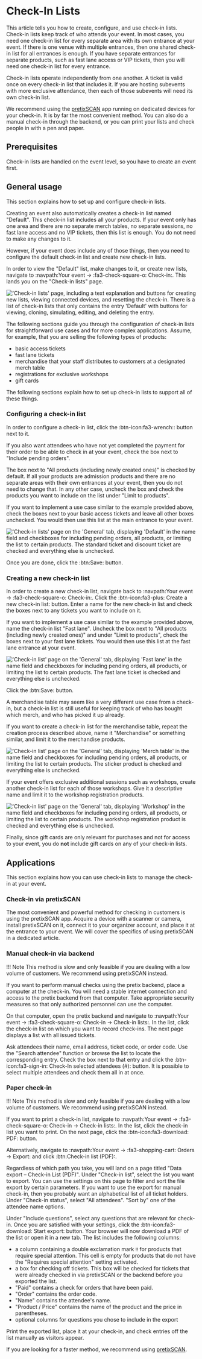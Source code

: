 # Check-In Lists 

This article tells you how to create, configure, and use check-in lists. 
Check-in lists keep track of who attends your event. 
In most cases, you need one check-in list for every separate area with its own entrance at your event. 
If there is one venue with multiple entrances, then one shared check-in list for all entrances is enough. 
If you have separate entrances for separate products, such as fast lane access or VIP tickets, then you will need one check-in list for every entrance. 

Check-in lists operate independently from one another. 
A ticket is valid once on every check-in list that includes it. 
If you are hosting subevents with more exclusive attendance, then each of those subevents will need its own check-in list. 

We recommend using the [pretixSCAN](https://pretix.eu/about/en/scan) app running on dedicated devices for your check-in. 
It is by far the most convenient method. 
You can also do a manual check-in through the backend, or you can print your lists and check people in with a pen and paper. 

## Prerequisites 

Check-in lists are handled on the event level, so you have to create an event first. 

## General usage 

This section explains how to set up and configure check-in lists. 

Creating an event also automatically creates a check-in list named "Default". 
This check-in list includes all your products. 
If your event only has one area and there are no separate merch tables, no separate sessions, no fast lane access and no VIP tickets, then this list is enough. 
You do not need to make any changes to it. 

However, if your event does include any of those things, then you need to configure the default check-in list and create new check-in lists. 

In order to view the "Default" list, make changes to it, or create new lists, navigate to :navpath:Your event → :fa3-check-square-o: Check-in:. 
This lands you on the "Check-in lists" page. 

!['Check-in lists' page, including a text explanation and buttons for creating new lists, viewing connected devices, and resetting the check-in. There is a list of check-in lists that only contains the entry 'Default' with buttons for viewing, cloning, simulating, editing, and deleting the entry.](../../assets/screens/check-in/check-in-lists.png "Check-in lists page")

The following sections guide you through the configuration of check-in lists for straightforward use cases and for more complex applications.
Assume, for example, that you are selling the following types of products: 

 - basic access tickets
 - fast lane tickets
 - merchandise that your staff distributes to customers at a designated merch table
 - registrations for exclusive workshops 
 - gift cards

The following sections explain how to set up check-in lists to support all of these things. 

### Configuring a check-in list

In order to configure a check-in list, click the :btn-icon:fa3-wrench:: button next to it. 

If you also want attendees who have not yet completed the payment for their order to be able to check in at your event, check the box next to "Include pending orders". 

The box next to  "All products (including newly created ones)" is checked by default. 
If all your products are admission products and there are no separate areas with their own entrances at your event, then you do not need to change that. 
In any other case, uncheck the box and check the products you want to include on the list under "Limit to products". 

If you want to implement a use case similar to the example provided above, check the boxes next to your basic access tickets and leave all other boxes unchecked. 
You would then use this list at the main entrance to your event. 

!['Check-in lists' page on the 'General' tab, displaying 'Default' in the name field and checkboxes for including pending orders, all products, or limiting the list to certain products. The standard ticket and discount ticket are checked and everything else is unchecked.](../../assets/screens/check-in/default.png "Edit check-in list default")

Once you are done, click the :btn:Save: button. 

### Creating a new check-in list

In order to create a new check-in list, navigate back to :navpath:Your event → :fa3-check-square-o: Check-in:. 
Click the :btn-icon:fa3-plus: Create a new check-in list: button. 
Enter a name for the new check-in list and check the boxes next to any tickets you want to include on it. 

If you want to implement a use case similar to the example provided above, name the check-in list "Fast lane". 
Uncheck the box next to  "All products (including newly created ones)" and under "Limit to products", check the boxes next to your fast lane tickets. 
You would then use this list at the fast lane entrance at your event. 

!['Check-in list' page on the 'General' tab, displaying 'Fast lane' in the name field and checkboxes for including pending orders, all products, or limiting the list to certain products. The fast lane ticket is checked and everything else is unchecked.](../../assets/screens/check-in/fast-lane.png "Edit check-in list fast lane")

Click the :btn:Save: button. 

A merchandise table may seem like a very different use case from a check-in, but a check-in list is still useful for keeping track of who has bought which merch, and who has picked it up already. 

If you want to create a check-in list for the merchandise table, repeat the creation process described above, name it "Merchandise" or something similar, and limit it to the merchandise products. 

!['Check-in list' page on the 'General' tab, displaying 'Merch table' in the name field and checkboxes for including pending orders, all products, or limiting the list to certain products. The sticker product is checked and everything else is unchecked.](../../assets/screens/check-in/merch-table.png "Edit check-in list merch table")

If your event offers exclusive additional sessions such as workshops, create another check-in list for each of those workshops. 
Give it a descriptive name and limit it to the workshop registration products. 

!['Check-in list' page on the 'General' tab, displaying 'Workshop' in the name field and checkboxes for including pending orders, all products, or limiting the list to certain products. The workshop registration product is checked and everything else is unchecked.](../../assets/screens/check-in/workshop.png "Edit check-in list merch table")

Finally, since gift cards are only relevant for purchases and not for access to your event, you do **not** include gift cards on any of your check-in lists. 

## Applications

This section explains how you can use check-in lists to manage the check-in at your event. 

### Check-in via pretixSCAN

The most convenient and powerful method for checking in customers is using the pretixSCAN app. 
Acquire a device with a scanner or camera, install pretixSCAN on it, connect it to your organizer account, and place it at the entrance to your event. 
We will cover the specifics of using pretixSCAN in a dedicated article. 

### Manual check-in via backend 

!!! Note 
    This method is slow and only feasible if you are dealing with a low volume of customers. 
    We recommend using pretixSCAN instead. 

If you want to perform manual checks using the pretix backend, place a computer at the check-in. 
You will need a stable internet connection and access to the pretix backend from that computer. 
Take appropriate security measures so that only authorized personnel can use the computer. 

On that computer, open the pretix backend and navigate to :navpath:Your event → :fa3-check-square-o: Check-in → Check-in lists:. 
In the list, click the check-in list on which you want to record check-ins. 
The next page displays a list with all issued tickets. 

Ask attendees their name, email address, ticket code, or order code. 
Use the "Search attendee" function or browse the list to locate the corresponding entry. 
Check the box next to that entry and click the :btn-icon:fa3-sign-in: Check-In selected attendees (#): button. 
It is possible to select multiple attendees and check them all in at once. 

### Paper check-in 

!!! Note 
    This method is slow and only feasible if you are dealing with a low volume of customers. 
    We recommend using pretixSCAN instead. 

If you want to print a check-in list, navigate to :navpath:Your event → :fa3-check-square-o: Check-in → Check-in lists:. 
In the list, click the check-in list you want to print. 
On the next page, click the :btn-icon:fa3-download: PDF: button. 

Alternatively, navigate to :navpath:Your event → :fa3-shopping-cart: Orders → Export: and click :btn:Check-in list (PDF):. 

Regardless of which path you take, you will land on a page titled "Data export – Check-in List (PDF)". 
Under "Check-in list", select the list you want to export. 
You can use the settings on this page to filter and sort the file export by certain parameters. 
If you want to use the export for manual check-in, then you probably want an alphabetical list of all ticket holders. 
Under "Check-in status", select "All attendees". 
"Sort by" one of the attendee name options. 

Under "Include questions", select any questions that are relevant for check-in. 
Once you are satisfied with your settings, click the :btn-icon:fa3-download: Start export: button. 
Your browser will now download a PDF of the list or open it in a new tab. 
The list includes the following columns: 

 - a column containing a double exclamation mark `‼` for products that require special attention. 
 This cell is empty for products that do not have the "Requires special attention" setting activated. 
 - a box for checking off tickets. 
 This box will be checked for tickets that were already checked in via pretixSCAN or the backend before you exported the list. 
 - "Paid" contains a check for orders that have been paid. 
 - "Order" contains the order code. 
 - "Name" contains the attendee's name. 
 - "Product / Price" contains the name of the product and the price in parentheses. 
 - optional columns for questions you chose to include in the export 

Print the exported list, place it at your check-in, and check entries off the list manually as visitors appear. 

If you are looking for a faster method, we recommend using [pretixSCAN](https://pretix.eu/about/en/scan). 